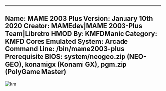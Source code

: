 -----------------------
Name: MAME 2003 Plus
Version: January 10th 2020
Creator: MAMEdev|MAME 2003-Plus Team|Libretro
HMOD By: KMFDManic
Category: KMFD Cores
Emulated System: Arcade
Command Line: /bin/mame2003-plus
Prerequisite BIOS: system/neogeo.zip (NEO-GEO), konamigx (Konami GX), pgm.zip (PolyGame Master)
-----------------------
![km](https://i.imgur.com/uVKu9sY.png)
